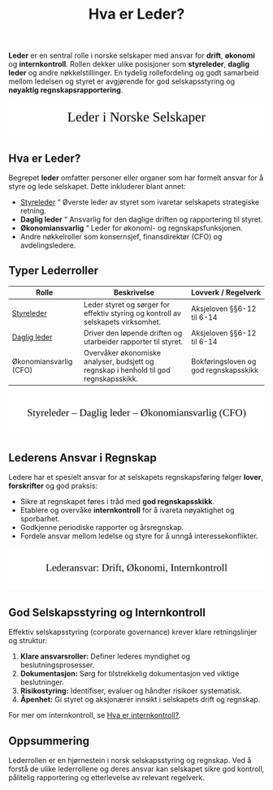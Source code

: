 ﻿---
title: "Hva er Leder?"
seoTitle: "Leder | Roller, ansvar og internkontroll"
description: "Leder er en sentral rolle i selskaper med ansvar for drift, økonomi og internkontroll. Lær om styreleder, daglig leder og andre nøkkelroller, ansvar og god selskapsstyring."
summary: "Oversikt over lederroller, ansvar og krav til god selskapsstyring og internkontroll."
---

**Leder** er en sentral rolle i norske selskaper med ansvar for **drift**, **økonomi** og **internkontroll**. Rollen dekker ulike posisjoner som **styreleder**, **daglig leder** og andre nøkkelstillinger. En tydelig rollefordeling og godt samarbeid mellom ledelsen og styret er avgjørende for god selskapsstyring og **nøyaktig regnskapsrapportering**.

![Illustrasjon av ulike lederroller og ansvar](leder-image.svg)

## Hva er Leder?

Begrepet **leder** omfatter personer eller organer som har formelt ansvar for å styre og lede selskapet. Dette inkluderer blant annet:

* [Styreleder](/blogs/regnskap/styreleder "Hva er Styreleder? Styrets Lederrolle i Norske Aksjeselskaper") “ Øverste leder av styret som ivaretar selskapets strategiske retning.
* **Daglig leder** “ Ansvarlig for den daglige driften og rapportering til styret.
* **Økonomiansvarlig** “ Leder for økonomi- og regnskapsfunksjonen.
* Andre nøkkelroller som konsernsjef, finansdirektør (CFO) og avdelingsledere.

## Typer Lederroller

| Rolle                                               | Beskrivelse                                                                                          | Lovverk / Regelverk                 |
|-----------------------------------------------------|------------------------------------------------------------------------------------------------------|-------------------------------------|
| [Styreleder](/blogs/regnskap/styreleder "Hva er Styreleder? Styrets Lederrolle i Norske Aksjeselskaper")          | Leder styret og sørger for effektiv styring og kontroll av selskapets virksomhet.                   | Aksjeloven §§6-12 til 6-14          |
| [Daglig leder](/blogs/regnskap/hva-er-daglig-leder "Hva er Daglig Leder? Rolle, Ansvar og Regnskapsmessige Forpliktelser") | Driver den løpende driften og utarbeider rapporter til styret.                                         | Aksjeloven §§6-12 til 6-14          |
| Økonomiansvarlig (CFO)                              | Overvåker økonomiske analyser, budsjett og regnskap i henhold til god regnskapsskikk.                | Bokføringsloven og god regnskapsskikk |


![Diagram over lederroller](leder-roller.svg)

## Lederens Ansvar i Regnskap

Ledere har et spesielt ansvar for at selskapets regnskapsføring følger **lover**, **forskrifter** og god praksis:

* Sikre at regnskapet føres i tråd med **god regnskapsskikk**.
* Etablere og overvåke **internkontroll** for å ivareta nøyaktighet og sporbarhet.
* Godkjenne periodiske rapporter og årsregnskap.
* Fordele ansvar mellom ledelse og styre for å unngå interessekonflikter.

![Lederens ansvarsområder](leder-ansvar.svg)

## God Selskapsstyring og Internkontroll

Effektiv selskapsstyring (corporate governance) krever klare retningslinjer og struktur:

1. **Klare ansvarsroller:** Definer lederes myndighet og beslutningsprosesser.
2. **Dokumentasjon:** Sørg for tilstrekkelig dokumentasjon ved viktige beslutninger.
3. **Risikostyring:** Identifiser, evaluer og håndter risikoer systematisk.
4. **Åpenhet:** Gi styret og aksjonærer innsikt i selskapets drift og regnskap.

For mer om internkontroll, se [Hva er internkontroll?](/blogs/regnskap/hva-er-internkontroll "Hva er internkontroll? Systemer for Risikoforvaltning og Compliance").

## Oppsummering

Lederrollen er en hjørnestein i norsk selskapsstyring og regnskap. Ved å forstå de ulike lederrollene og deres ansvar kan selskapet sikre god kontroll, pålitelig rapportering og etterlevelse av relevant regelverk.










